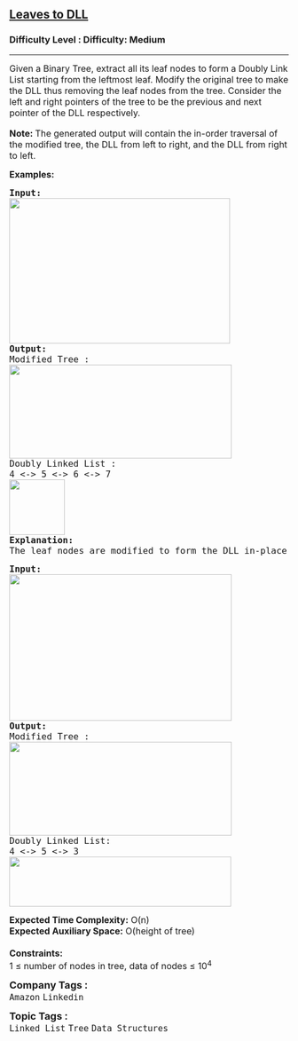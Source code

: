 <h2><a href="https://www.geeksforgeeks.org/problems/leaves-to-dll/1?page=3&category=Linked%20List&status=unsolved&sortBy=accuracy">Leaves to DLL</a></h2><h3>Difficulty Level : Difficulty: Medium</h3><hr><div class="problems_problem_content__Xm_eO"><p><span style="font-size: 12pt;">Given a Binary Tree, extract all its leaf nodes to form a Doubly Link List starting from the leftmost leaf. Modify the original tree to make the DLL thus removing the leaf nodes from the tree. Consider the left and right pointers of the tree to be the previous and next pointer of the DLL respectively.</span><br><br><span style="font-size: 12pt;"><strong>Note:&nbsp;</strong>The generated output will contain the in-order traversal of the modified tree, the DLL from left to right, and the DLL from right to left.</span></p>
<p><span style="font-size: 12pt;"><strong>Examples:</strong></span></p>
<pre><span style="font-size: 12pt;"><strong>Input:</strong>
<img src="https://media.geeksforgeeks.org/img-practice/prod/addEditProblem/700615/Web/Other/blobid1_1722317045.png" width="398" height="262"></span><br><span style="font-size: 12pt;"><strong>Output: </strong>
Modified Tree :<br><img src="https://media.geeksforgeeks.org/img-practice/prod/addEditProblem/700615/Web/Other/blobid2_1722317056.png" width="401" height="169">
Doubly Linked List :
4 &lt;-&gt; 5 &lt;-&gt; 6 &lt;-&gt; 7<br><img src="https://media.geeksforgeeks.org/img-practice/prod/addEditProblem/700615/Web/Other/blobid3_1722317094.png" height="100">
<strong>Explanation:</strong>
The leaf nodes are modified to form the DLL in-place. Thus their links are removed from  the tree.</span></pre>
<pre><span style="font-size: 12pt;"><strong>Input:</strong></span><br><span style="font-size: 12pt;"><img src="https://media.geeksforgeeks.org/img-practice/prod/addEditProblem/700615/Web/Other/blobid4_1722317145.png" width="401" height="264"></span><br><span style="font-size: 12pt;"><strong>Output: </strong>
Modified Tree :</span><br><span style="font-size: 12pt;"><img src="https://media.geeksforgeeks.org/img-practice/prod/addEditProblem/700615/Web/Other/blobid5_1722317194.png" width="401" height="169"></span><br><span style="font-size: 12pt;">Doubly Linked List:
4 &lt;-&gt; 5 &lt;-&gt; 3<br></span><span style="font-size: 12pt;"><img src="https://media.geeksforgeeks.org/img-practice/prod/addEditProblem/700615/Web/Other/blobid6_1722317203.png" width="400" height="90"></span></pre>
<p><span style="font-size: 12pt;"><strong>Expected Time Complexity:</strong> O(n)<br><strong>Expected Auxiliary Space:</strong> O(height of tree)<br><br><strong>Constraints:</strong><br>1 ≤ number of nodes in tree, data of nodes ≤ 10<sup>4<br></sup></span></p></div><p><span style=font-size:18px><strong>Company Tags : </strong><br><code>Amazon</code>&nbsp;<code>Linkedin</code>&nbsp;<br><p><span style=font-size:18px><strong>Topic Tags : </strong><br><code>Linked List</code>&nbsp;<code>Tree</code>&nbsp;<code>Data Structures</code>&nbsp;